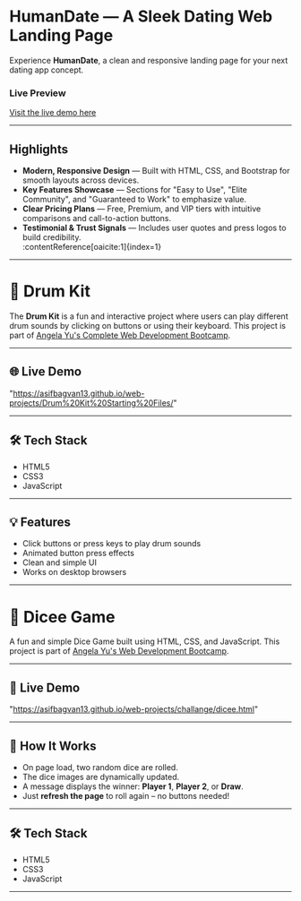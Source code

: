 
# HumanDate — A Sleek Dating Web Landing Page

Experience **HumanDate**, a clean and responsive landing page for your next dating app concept.

###  Live Preview  
[Visit the live demo here](http://asifbagvan13.github.io/web-projects/dating-web/)  
  
---

##  Highlights

- **Modern, Responsive Design** — Built with HTML, CSS, and Bootstrap for smooth layouts across devices.  
- **Key Features Showcase** — Sections for "Easy to Use", "Elite Community", and "Guaranteed to Work" to emphasize value.  
- **Clear Pricing Plans** — Free, Premium, and VIP tiers with intuitive comparisons and call-to-action buttons.  
- **Testimonial & Trust Signals** — Includes user quotes and press logos to build credibility.  
:contentReference[oaicite:1]{index=1}

---


# 🥁 Drum Kit

The **Drum Kit** is a fun and interactive project where users can play different drum sounds by clicking on buttons or using their keyboard. This project is part of [Angela Yu's Complete Web Development Bootcamp](https://www.udemy.com/course/the-complete-web-development-bootcamp/).

---

## 🌐 Live Demo

"https://asifbagvan13.github.io/web-projects/Drum%20Kit%20Starting%20Files/"

---

## 🛠️ Tech Stack

- HTML5
- CSS3
- JavaScript

---

## 💡 Features

- Click buttons or press keys to play drum sounds
- Animated button press effects
- Clean and simple UI
- Works on desktop browsers

---


# 🎲 Dicee Game

A fun and simple Dice Game built using HTML, CSS, and JavaScript. This project is part of [Angela Yu's Web Development Bootcamp](https://www.udemy.com/course/the-complete-web-development-bootcamp/).

---

## 🔗 Live Demo

"https://asifbagvan13.github.io/web-projects/challange/dicee.html"


---

## 🧠 How It Works

- On page load, two random dice are rolled.
- The dice images are dynamically updated.
- A message displays the winner: **Player 1**, **Player 2**, or **Draw**.
- Just **refresh the page** to roll again – no buttons needed!

---

## 🛠 Tech Stack

- HTML5
- CSS3
- JavaScript

---
